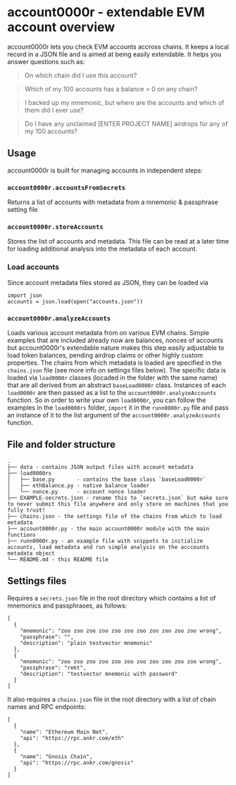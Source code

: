 # account0000r - extendable EVM account overview

account0000r lets you check EVM accounts accross chains. It keeps a local record in a JSON file and is aimed at being easily extendable. It helps you answer questions such as:

> On which chain did I use this account?

> Which of my 100 accounts has a balance > 0 on any chain?

> I backed up my mnemonic, but where are the accounts and which of them did I ever use?

> Do I have any unclaimed [ENTER PROJECT NAME] airdrops for any of my 100 accounts?

## Usage

account0000r is built for managing accounts in independent steps:

### `account0000r.accountsFromSecrets`
Returns a list of accounts with metadata from a mnemonic & passphrase setting file

### `account0000r.storeAccounts`
Stores the list of accounts and metadata. This file can be read at a later time for loading additional analysis into the metadata of each account.

### Load accounts
Since account metadata files stored as JSON, they can be loaded via
```
import json
accounts = json.load(open("accounts.json")) 
```

### `account0000r.analyzeAccounts`
Loads various account metadata from on various EVM chains. 
Simple examples that are included already now are balances, nonces of accounts but account0000r's extendable nature makes this step easily adjustable to load token balances, pending airdrop claims or other highly custom properties.
The chains from which metadata is loaded are specified in the `chains.json` file (see more info on settings files below).
The specific data is loaded via `load0000r` classes (locaded in the folder with the same name) that are all derived from an abstract `baseLoad0000r` class.
Instances of each `load0000r` are then passed as a list to the `account0000r.analyzeAccounts` function.
So in order to write your own `load0000r`, you can follow the examples in the `load0000rs` folder, `import` it in the `runn0000r.py` file and pass an instance of it to the list argument of the `account0000r.analyzeAccounts` function. 

## File and folder structure
```
.
├── data - contains JSON output files with account metadata
├── load0000rs
│   ├── base.py       - contains the base class `baseLoad0000r`
│   ├── ethBalance.py - native balance loader
│   └── nonce.py      - account nonce loader
├── EXAMPLE-secrets.json - rename this to `secrets.json` but make sure to never submit this file anywhere and only store on machines that you fully trust!
├── chains.json - the settings file of the chains from which to load metadata
├── account0000r.py - the main account0000r module with the main functions
├── runn0000r.py - an example file with snippets to initialize accounts, load metadata and run simple analysis on the acccounts metadata object
└── README.md - this README file
```



## Settings files
Requires a `secrets.json` file in the root directory which contains a list of mnemonics and passphrases, as follows:
```
[
  {
    "mnemonic": "zoo zoo zoo zoo zoo zoo zoo zoo zoo zoo zoo wrong",
    "passphrase": "",
    "description": "plain testvector mnemonic"
  },
  {
    "mnemonic": "zoo zoo zoo zoo zoo zoo zoo zoo zoo zoo zoo wrong",
    "passphrase": "rekt",
    "description": "testvector mnemonic with password"
  }
]
```

It also requires a `chains.json` file in the root directory with a list of chain names and RPC endpoints:
```
[
  {
    "name": "Ethereum Main Net",
    "api": "https://rpc.ankr.com/eth"
  },
  {
    "name": "Gnosis Chain",
    "api": "https://rpc.ankr.com/gnosis"
  }
]
```

